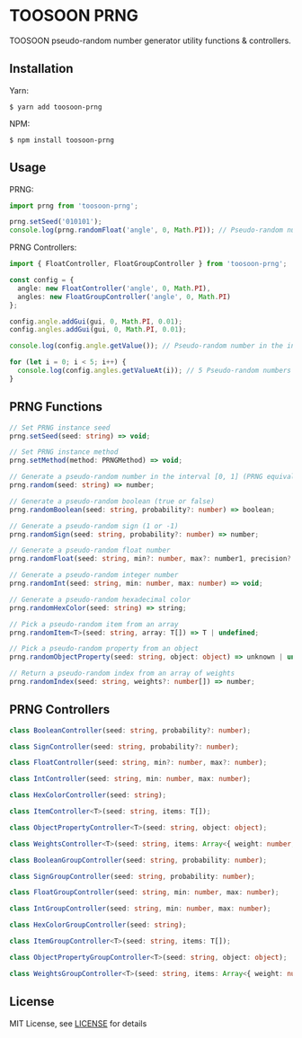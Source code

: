 # TOOSOON PRNG

TOOSOON pseudo-random number generator utility functions & controllers.

## Installation

Yarn:

```properties
$ yarn add toosoon-prng
```

NPM:

```properties
$ npm install toosoon-prng
```

## Usage

PRNG:

```ts
import prng from 'toosoon-prng';

prng.setSeed('010101');
console.log(prng.randomFloat('angle', 0, Math.PI)); // Pseudo-random number in the interval [0, PI]
```

PRNG Controllers:

```ts
import { FloatController, FloatGroupController } from 'toosoon-prng';

const config = {
  angle: new FloatController('angle', 0, Math.PI),
  angles: new FloatGroupController('angle', 0, Math.PI)
};

config.angle.addGui(gui, 0, Math.PI, 0.01);
config.angles.addGui(gui, 0, Math.PI, 0.01);

console.log(config.angle.getValue()); // Pseudo-random number in the interval [0, PI]

for (let i = 0; i < 5; i++) {
  console.log(config.angles.getValueAt(i)); // 5 Pseudo-random numbers in the interval [0, PI]
}
```

## PRNG Functions

```ts
// Set PRNG instance seed
prng.setSeed(seed: string) => void;
```

```ts
// Set PRNG instance method
prng.setMethod(method: PRNGMethod) => void;
```

```ts
// Generate a pseudo-random number in the interval [0, 1] (PRNG equivalent of Math.random)
prng.random(seed: string) => number;
```

```ts
// Generate a pseudo-random boolean (true or false)
prng.randomBoolean(seed: string, probability?: number) => boolean;
```

```ts
// Generate a pseudo-random sign (1 or -1)
prng.randomSign(seed: string, probability?: number) => number;
```

```ts
// Generate a pseudo-random float number
prng.randomFloat(seed: string, min?: number, max?: number1, precision?: number) => number;
```

```ts
// Generate a pseudo-random integer number
prng.randomInt(seed: string, min: number, max: number) => void;
```

```ts
// Generate a pseudo-random hexadecimal color
prng.randomHexColor(seed: string) => string;
```

```ts
// Pick a pseudo-random item from an array
prng.randomItem<T>(seed: string, array: T[]) => T | undefined;
```

```ts
// Pick a pseudo-random property from an object
prng.randomObjectProperty(seed: string, object: object) => unknown | undefined
```

```ts
// Return a pseudo-random index from an array of weights
prng.randomIndex(seed: string, weights?: number[]) => number;
```

## PRNG Controllers

```ts
class BooleanController(seed: string, probability?: number);
```

```ts
class SignController(seed: string, probability?: number);
```

```ts
class FloatController(seed: string, min?: number, max?: number);
```

```ts
class IntController(seed: string, min: number, max: number);
```

```ts
class HexColorController(seed: string);
```

```ts
class ItemController<T>(seed: string, items: T[]);
```

```ts
class ObjectPropertyController<T>(seed: string, object: object);
```

```ts
class WeightsController<T>(seed: string, items: Array<{ weight: number; value: T }>);
```

```ts
class BooleanGroupController(seed: string, probability: number);
```

```ts
class SignGroupController(seed: string, probability: number);
```

```ts
class FloatGroupController(seed: string, min: number, max: number);
```

```ts
class IntGroupController(seed: string, min: number, max: number);
```

```ts
class HexColorGroupController(seed: string);
```

```ts
class ItemGroupController<T>(seed: string, items: T[]);
```

```ts
class ObjectPropertyGroupController<T>(seed: string, object: object);
```

```ts
class WeightsGroupController<T>(seed: string, items: Array<{ weight: number; value: T }>);
```

## License

MIT License, see [LICENSE](https://github.com/toosoon-dev/toosoon-prng/tree/master/LICENSE) for details
